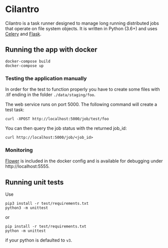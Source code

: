 # Cilantro

Cilantro is a task runner designed to manage long running distributed jobs that
operate on file system objects. It is written in Python (3.6+) and uses
[Celery](http://docs.celeryproject.org/) and [Flask](http://flask.pocoo.org/).

## Running the app with docker

    docker-compose build
    docker-compose up

### Testing the application manually

In order for the test to function properly you have to create some files with
.tif ending in the folder `./data/staging/foo`.

The web service runs on port 5000. The following command will create a test task:

    curl -XPOST http://localhost:5000/job/test/foo
    
You can then query the job status with the returned job_id:

    curl http://localhost:5000/job/<job_id>
    
### Monitoring

[Flower](https://flower.readthedocs.io/) is included in the docker config and
is available for debugging under http://localhost:5555.

## Running unit tests
Use

    pip3 install -r test/requirements.txt
    python3 -m unittest
or

    pip install -r test/requirements.txt
    python -m unittest
    
if your python is defaulted to `v3`.
